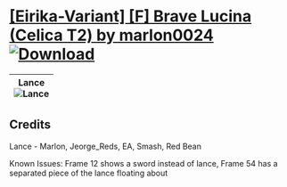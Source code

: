 # [\[Eirika-Variant\] \[F\] Brave Lucina \(Celica T2\) by marlon0024](https://git.io/JisMu) [![Download](https://img.shields.io/badge/Download--red?style=social&logo=github)](https://git.io/Jisyu)

| <b>Lance</b><br/><img alt="Lance" src="https://git.io/JisXE"/> |
| :---: |

## Credits

Lance - Marlon, Jeorge_Reds, EA, Smash, Red Bean

Known Issues: Frame 12 shows a sword instead of lance, Frame 54 has a separated piece of the lance floating about

